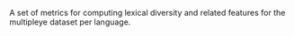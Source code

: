 A set of metrics for computing lexical diversity and related features for the multipleye dataset per language.
